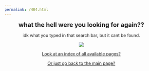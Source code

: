 ```yaml
---
permalink: /404.html
---
```


<p align="center">
<big><big><b>what the hell were you looking for again??</b></big></big>
</p>

<p align="center">
idk what you typed in that search bar, but it cant be found.
</p>

<p align="center">
<img src="../AC-Modding/assets/images/misc/olive_higgins.jpg">
</p>

<p align="center">
<a href="https://ac-modding.com/219">Look at an index of all available pages?</a>
</p>

<p align="center">
<a href="https:/ac-modding.com">Or just go back to the main page?</a>
</p>
